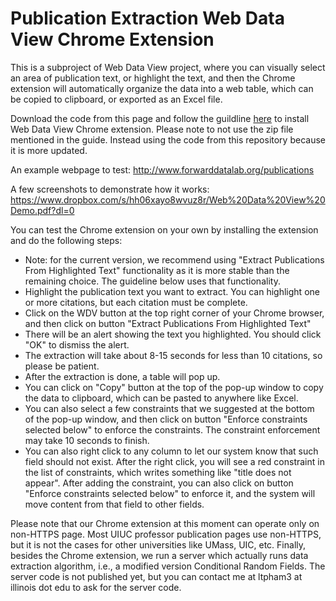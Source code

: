# Publication Extraction Web Data View Chrome Extension
This is a subproject of Web Data View project, where you can visually select an area of publication text, or highlight the text, and then the Chrome extension will automatically organize the data into a web table, which can be copied to clipboard, or exported as an Excel file.

Download the code from this page and follow the guildline [here](https://wiki.illinois.edu/wiki/download/attachments/586662115/WebDataViewInstallationGuide.pdf?version=2&modificationDate=1465568899000&api=v2) to install Web Data View Chrome extension. Please note to not use the zip file mentioned in the guide. Instead using the code from this repository because it is more updated.

An example webpage to test: http://www.forwarddatalab.org/publications

A few screenshots to demonstrate how it works: https://www.dropbox.com/s/hh06xayo8wvuz8r/Web%20Data%20View%20Demo.pdf?dl=0

You can test the Chrome extension on your own by installing the extension and do the following steps:
* Note: for the current version, we recommend using "Extract Publications From Highlighted Text" functionality as it is more stable than the remaining choice. The guideline below uses that functionality.
* Highlight the publication text you want to extract. You can highlight one or more citations, but each citation must be complete. 
* Click on the WDV button at the top right corner of your Chrome browser, and then click on button "Extract Publications From Highlighted Text"
* There will be an alert showing the text you highlighted. You should click "OK" to dismiss the alert.
* The extraction will take about 8-15 seconds for less than 10 citations, so please be patient.
* After the extraction is done, a table will pop up.
* You can click on "Copy" button at the top of the pop-up window to copy the data to clipboard, which can be pasted to anywhere like Excel.
* You can also select a few constraints that we suggested at the bottom of the pop-up window, and then click on button "Enforce constraints selected below" to enforce the constraints. The constraint enforcement may take 10 seconds to finish.
* You can also right click to any column to let our system know that such field should not exist. After the right click, you will see a red constraint in the list of constraints, which writes something like "title does not appear". After adding the constraint, you can also click on button "Enforce constraints selected below" to enforce it, and the system will move content from that field to other fields.

Please note that our Chrome extension at this moment can operate only on non-HTTPS page. Most UIUC professor publication pages use non-HTTPS, but it is not the cases for other universities like UMass, UIC, etc. Finally, besides the Chrome extension, we run a server which actually runs data extraction algorithm, i.e., a modified version Conditional Random Fields. The server code is not published yet, but you can contact me at ltpham3 at illinois dot edu to ask for the server code.
